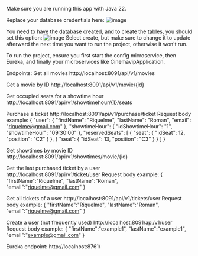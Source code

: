 Make sure you are running this app with Java 22.

Replace your database credentials here:
![image](https://github.com/ACanto-30/cinemavip-api/assets/141590298/c4dd5cdb-5ebc-4249-b03b-a4b26637a964)


You need to have the database created, and to create the tables, you should set this option:
![image](https://github.com/ACanto-30/cinemavip-api/assets/141590298/aa58039e-31cf-42dc-9629-ef8bf45a2ae0)
Select create, but make sure to change it to update afterward the next time you want to run the project, otherwise it won't run.

To run the project, ensure you first start the config microservice, then Eureka, and finally your microservices like CinemavipApplication.

Endpoints:
Get all movies
http://localhost:8091/api/v1/movies

Get a movie by ID
http://localhost:8091/api/v1/movie/{id}

Get occupied seats for a showtime hour
http://localhost:8091/api/v1/showtimehour/{1}/seats

Purchase a ticket
http://localhost:8091/api/v1/purchase/ticket
Request body example:
{
  "user": {
    "firstName": "Riquelme",
    "lastName": "Roman",
    "email": "riquelme@gmail.com"
  },
  "showtimeHour": {
    "idShowtimeHour": "1",
    "showtimeHour": "09:30:00"
  },
  "reservedSeats": [
    {
      "seat": {
        "idSeat": 12,
        "position": "C2"
      }
    },
    {
      "seat": {
        "idSeat": 13,
        "position": "C3"
      }
    }
  ]
}

Get showtimes by movie ID
http://localhost:8091/api/v1/showtimes/movie/{id}

Get the last purchased ticket by a user
http://localhost:8091/api/v1/ticket/user
Request body example:
{
"firstName":"Riquelme",
"lastName":"Roman",
"email":"riquelme@gmail.com"
}

Get all tickets of a user
http://localhost:8091/api/v1/tickets/user
Request body example:
{
"firstName":"Riquelme",
"lastName":"Roman",
"email":"riquelme@gmail.com"
}

Create a user (not frequently used)
http://localhost:8091/api/v1/user
Request body example:
{
"firstName":"example1",
"lastName":"example1",
"email":"example@gmail.com"
}

Eureka endpoint:
http://localhost:8761/

